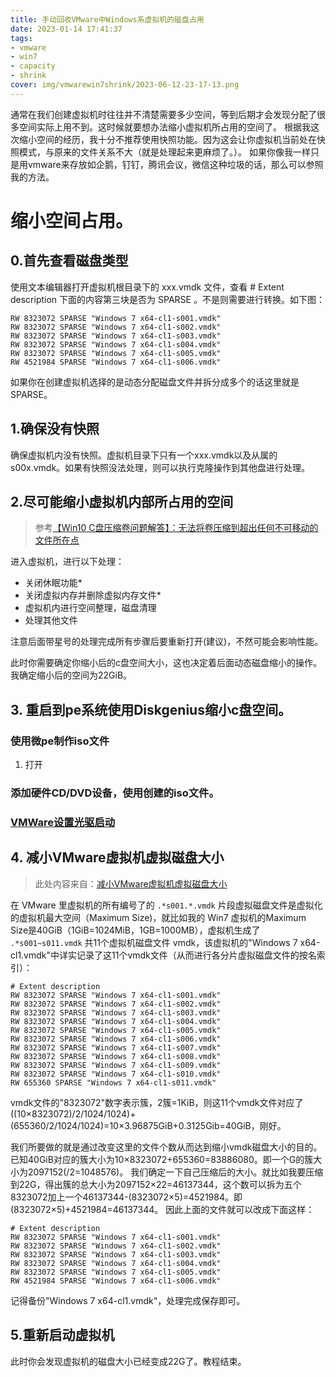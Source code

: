 ```yaml
---
title: 手动回收VMware中Windows系虚拟机的磁盘占用
date: 2023-01-14 17:41:37
tags:
- vmware
- win7
- capacity
- shrink
cover: img/vmwarewin7shrink/2023-06-12-23-17-13.png
---
```

通常在我们创建虚拟机时往往并不清楚需要多少空间，等到后期才会发现分配了很多空间实际上用不到。这时候就要想办法缩小虚拟机所占用的空间了。
根据我这次缩小空间的经历，我十分不推荐使用快照功能。因为这会让你虚拟机当前处在快照模式，与原来的文件关系不大（就是处理起来更麻烦了。）。
如果你像我一样只是用vmware来存放如企鹅，钉钉，腾讯会议，微信这种垃圾的话，那么可以参照我的方法。
# 缩小空间占用。
## 0.首先查看磁盘类型
使用文本编辑器打开虚拟机根目录下的 xxx.vmdk 文件，查看 # Extent description 下面的内容第三块是否为 SPARSE 。不是则需要进行转换。如下图：
```
RW 8323072 SPARSE "Windows 7 x64-cl1-s001.vmdk"
RW 8323072 SPARSE "Windows 7 x64-cl1-s002.vmdk"
RW 8323072 SPARSE "Windows 7 x64-cl1-s003.vmdk"
RW 8323072 SPARSE "Windows 7 x64-cl1-s004.vmdk"
RW 8323072 SPARSE "Windows 7 x64-cl1-s005.vmdk"
RW 4521984 SPARSE "Windows 7 x64-cl1-s006.vmdk"
```
如果你在创建虚拟机选择的是动态分配磁盘文件并拆分成多个的话这里就是 SPARSE。
## 1.确保没有快照
确保虚拟机内没有快照。虚拟机目录下只有一个xxx.vmdk以及从属的s00x.vmdk。如果有快照没法处理，则可以执行克隆操作到其他盘进行处理。
## 2.尽可能缩小虚拟机内部所占用的空间
> 参考[【Win10 C盘压缩卷问题解答】：无法将卷压缩到超出任何不可移动的文件所在点](https://blog.csdn.net/CoutCodes/article/details/104975783)

进入虚拟机，进行以下处理：
* 关闭休眠功能*
* 关闭虚拟内存并删除虚拟内存文件*
* 虚拟机内进行空间整理，磁盘清理
* 处理其他文件

注意后面带星号的处理完成所有步骤后要重新打开(建议)，不然可能会影响性能。

此时你需要确定你缩小后的c盘空间大小，这也决定着后面动态磁盘缩小的操作。我确定缩小后的空间为22GiB。
## 3. 重启到pe系统使用Diskgenius缩小c盘空间。
### 使用微pe制作iso文件
1. 打开
### 添加硬件CD/DVD设备，使用创建的iso文件。

### [VMWare设置光驱启动](https://blog.csdn.net/syf442/article/details/5067832)
## 4. 减小VMware虚拟机虚拟磁盘大小
> 此处内容来自：[减小VMware虚拟机虚拟磁盘大小](https://blog.csdn.net/HayPinF/article/details/108252631)

在 VMware 里虚拟机的所有编号了的 `.*s001.*.vmdk` 片段虚拟磁盘文件是虚拟化的虚拟机最大空间（Maximum Size)，就比如我的 Win7 虚拟机的Maximum Size是40GiB（1GiB=1024MiB，1GB=1000MB），虚拟机生成了 `.*s001~s011.vmdk` 共11个虚拟机磁盘文件 vmdk，该虚拟机的"Windows 7 x64-cl1.vmdk"中详实记录了这11个vmdk文件（从而进行各分片虚拟磁盘文件的按名索引）：
```
# Extent description
RW 8323072 SPARSE "Windows 7 x64-cl1-s001.vmdk"
RW 8323072 SPARSE "Windows 7 x64-cl1-s002.vmdk"
RW 8323072 SPARSE "Windows 7 x64-cl1-s003.vmdk"
RW 8323072 SPARSE "Windows 7 x64-cl1-s004.vmdk"
RW 8323072 SPARSE "Windows 7 x64-cl1-s005.vmdk"
RW 8323072 SPARSE "Windows 7 x64-cl1-s006.vmdk"
RW 8323072 SPARSE "Windows 7 x64-cl1-s007.vmdk"
RW 8323072 SPARSE "Windows 7 x64-cl1-s008.vmdk"
RW 8323072 SPARSE "Windows 7 x64-cl1-s009.vmdk"
RW 8323072 SPARSE "Windows 7 x64-cl1-s010.vmdk"
RW 655360 SPARSE "Windows 7 x64-cl1-s011.vmdk"
```
vmdk文件的"8323072"数字表示簇，2簇=1KiB，则这11个vmdk文件对应了((10×8323072)/2/1024/1024)+(655360/2/1024/1024)=10×3.96875GiB+0.3125Gib=40GiB，刚好。

我们所要做的就是通过改变这里的文件个数从而达到缩小vmdk磁盘大小的目的。
已知40GiB对应的簇大小为10×8323072+655360=83886080。即一个G的簇大小为2097152(/2=1048576)。
我们确定一下自己压缩后的大小。就比如我要压缩到22G，得出簇的总大小为2097152×22=46137344，这个数可以拆为五个8323072加上一个46137344-(8323072×5)=4521984。即(8323072×5)+4521984=46137344。
因此上面的文件就可以改成下面这样：
```
# Extent description
RW 8323072 SPARSE "Windows 7 x64-cl1-s001.vmdk"
RW 8323072 SPARSE "Windows 7 x64-cl1-s002.vmdk"
RW 8323072 SPARSE "Windows 7 x64-cl1-s003.vmdk"
RW 8323072 SPARSE "Windows 7 x64-cl1-s004.vmdk"
RW 8323072 SPARSE "Windows 7 x64-cl1-s005.vmdk"
RW 4521984 SPARSE "Windows 7 x64-cl1-s006.vmdk"
```
记得备份"Windows 7 x64-cl1.vmdk"，处理完成保存即可。
## 5.重新启动虚拟机
此时你会发现虚拟机的磁盘大小已经变成22G了。教程结束。